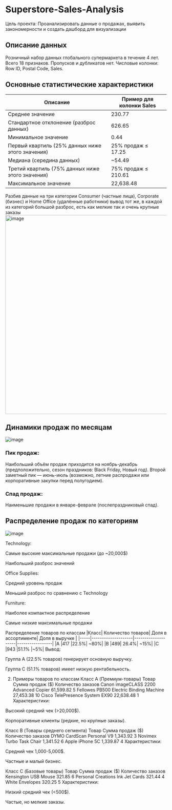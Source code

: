 # Superstore-Sales-Analysis
Цель проекта: Проанализировать данные о продажах, выявить закономерности и создать дашборд для визуализации


## Описание данных

Розничный набор данных глобального супермаркета в течение 4 лет. 
Всего 18 признаков.
Пропусков и дубликатов нет.
Числовые колонки: Row ID, Postal Code, Sales.

## Основные статистические характеристики

|  Описание  | Пример для колонки Sales |
|------------|---------|
| Среднее значение    |230.77| 
|Стандартное отклонение (разброс данных)|626.65| 
|Минимальное значение|0.44| 
|Первый квартиль (25% данных ниже этого значения)|25% продаж ≤ 17.25| 
|Медиана (середина данных)|~54.49| 
|Третий квартиль (75% данных ниже этого значения)|75% продаж ≤ 210.61| 
|Максимальное значение|22,638.48| 


Разбив данные на три категории Сonsumer (частные лица), Corporate (бизнес) и Home Office (удалённые работники) вывод тот же, в каждой из категорий большой разброс, есть как мелкие так и очень крупные заказы 
<img width="621" alt="image" src="https://github.com/user-attachments/assets/a77d3abc-9319-4fac-8cb0-9dc9abe9bc65" />

## Динамики продаж по месяцам
![image](https://github.com/user-attachments/assets/08d4ba31-0fa2-42bd-9eb9-06126030c646)

### Пик продаж:
Наибольший объём продаж приходится на ноябрь-декабрь (предположительно, сезон праздников: Black Friday, Новый год).
Второй заметный пик — июнь-июль (возможно, летние распродажи или корпоративные закупки перед полугодием).

### Спад продаж:
Наименьшие продажи в январе-феврале (послепраздниковый спад).


## Распределение продаж по категориям 

![image](https://github.com/user-attachments/assets/f0f6e6f7-79d6-484f-9d56-13aed4adcba2)

Technology:

Самые высокие максимальные продажи (до ~20,000$)

Наибольший разброс значений


Office Supplies:

Средний уровень продаж

Меньший разброс по сравнению с Technology


Furniture:

Наиболее компактное распределение

Самые низкие максимальные продажи


Распределение товаров по классам
|Класс|	Количество товаров|	Доля в ассортименте|	Доля в выручке |
|-----|--------------------|--------------------|-----------------|
|A	|417	|22.5%|	~80%|
|B	|489|	26.4%|	~15%|
|C	|943	|51.1%	|~5%|
Вывод:

Группа A (22.5% товаров) генерирует основную выручку.

Группа C (51.1% товаров) имеет низкую рентабельность.

2. Примеры товаров по классам
Класс A (Премиум-товары)
Товар	Сумма продаж ($)	Количество заказов
Canon imageCLASS 2200 Advanced Copier	61,599.82	5
Fellowes PB500 Electric Binding Machine	27,453.38	10
Cisco TelePresence System EX90	22,638.48	1
Характеристики:

Высокий средний чек (>20,000$).

Корпоративные клиенты (редкие, но крупные заказы).

Класс B (Товары среднего сегмента)
Товар	Сумма продаж ($)	Количество заказов
DYMO CardScan Personal V9	1,343.92	3
Novimex Turbo Task Chair	1,341.52	6
Apple iPhone 5C	1,339.87	4
Характеристики:

Средний чек 1,000-5,000$.

Частные и малый бизнес.

Класс C (Базовые товары)
Товар	Сумма продаж ($)	Количество заказов
Kensington USB Mouse	321.85	6
Personal Creations Ink Jet Cards	321.44	4
White Envelopes	320.25	5
Характеристики:

Низкий средний чек (<500$).

Частые, но мелкие заказы.



